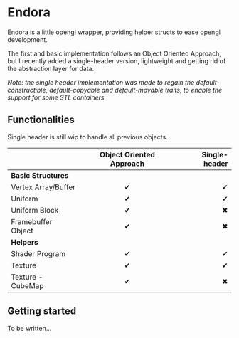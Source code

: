 # Endora

Endora is a little opengl wrapper, providing helper structs to ease opengl development.

The first and basic implementation follows an Object Oriented Approach, but I recently added a single-header version, lightweight and getting rid of the abstraction layer for data.

*Note: the single header implementation was made to regain the default-constructible, default-copyable and default-movable traits, to enable the support for some STL containers.*

## Functionalities

Single header is still wip to handle all previous objects.

|                      | Object Oriented Approach | Single-header |
| -------------------- |:------------------------:| -------------:|
| **Basic Structures** |||
| Vertex Array/Buffer  | &#10004; | &#10004; |
| Uniform              | &#10004; | &#10004; |
| Uniform Block        | &#10004; | &#10006; |
| Framebuffer Object   | &#10004; | &#10006; |
| **Helpers**          |||
| Shader Program       | &#10004; | &#10004; |
| Texture              | &#10004; | &#10004; |
| Texture - CubeMap    | &#10004; | &#10006; |

## Getting started

To be written...
